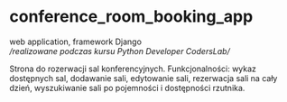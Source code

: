 # conference_room_booking_app
web application, framework Django \
_/realizowane podczas kursu Python Developer CodersLab/_


Strona do rozerwacji sal konferencyjnych.
Funkcjonalności: wykaz dostępnych sal, dodawanie sali, edytowanie sali, rezerwacja sali na cały dzień, wyszukiwanie sali po pojemności i dostępności rzutnika.

